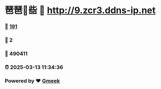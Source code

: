 # 琶琶🔭啙 :link: http://9.zcr3.ddns-ip.net 
### :page_facing_up: [191](http://9.zcr3.ddns-ip.net/tag.html) 
### :speech_balloon: 2 
### :hibiscus: 490411 
### :alarm_clock: 2025-03-13 11:34:36 
### Powered by :heart: [Gmeek](https://github.com/Meekdai/Gmeek)
